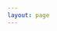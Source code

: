 ```yaml
---
layout: page
---
```


<script setup>
import {
  VPTeamPage,
  VPTeamPageTitle,
  VPTeamMembers,
   VPTeamPageSection
} from 'vitepress/theme'




const coreMembers = [
  {
    // avatar: 'https://www.github.com/yyx990803.png',
    avatar: '/assets/team/杨晓明.png',
    name: '杨晓明',
    title: 'Technical Director',
    // links: [
    //   { icon: 'github', link: 'https://github.com/yyx990803' },
    //   { icon: 'yotube', link: 'https://gitee.com/ycyplus163' },
    // ],
     desc: '不忘初心，方得始终'
  },
  {
    avatar: '/assets/team/王宇坤.png',
    name: '王宇坤',
    title: 'Technical Supervisor',
    desc: '',
    links: [
    //   { icon: 'github', link: 'https://github.com/yyx990803' },
    ]
  },
  {
    avatar: '/assets/team/郝伟伟.png',
    name: '郝伟伟',
    title: 'Tech Lead',
    desc: ''
  },
  {
    avatar: '/assets/team/潘超越.png',
    name: '潘超越',
    title: 'Architect',
    desc: '',
    links: [
    //   { icon: 'github', link: 'https://github.com/yyx990803' },
    ]
  },
  {
    avatar: '/assets/team/何光明.png',
    name: '何光明',
    title: 'Developers',
    desc: '',
    links: [
    //   { icon: 'github', link: 'https://github.com/yyx990803' },
    ]
  },
  {
    avatar: '/assets/team/苏杰.png',
    name: '苏杰',
    title: 'Developers',
    desc: ' ',
    links: [
    //   { icon: 'github', link: 'https://github.com/yyx990803' },
    ]
  },
  {
    avatar: '/assets/team/马钧.png',
    name: '马钧',
    title: 'Developers',
    desc: '',
    links: [
    //   { icon: 'github', link: 'https://github.com/yyx990803' },
    ]
  },
  {
    avatar: '/assets/team/杨佩.png',
    name: '肖斌',
    title: 'Developers',
    desc: '每天都要优雅的写好每一行代码',
    links: [
    //   { icon: 'github', link: 'https://github.com/yyx990803' },
    ]
  },
  {
    avatar: '/assets/team/兰杨岩.png',
    name: '兰杨岩',
    title: 'Developers',
    desc: '',
    links: [
    //   { icon: 'github', link: 'https://github.com/yyx990803' },
    ]
  },
  {
    avatar: '/assets/team/李杨.png',
    name: '李杨',
    title: 'Developers',
    desc: '',
    links: [
    //   { icon: 'github', link: 'https://github.com/yyx990803' },
    ]
  },

  {
    avatar: '/assets/team/权雷雷.png',
    name: '权雷雷',
    title: 'Developers',
    desc:'',
    links: [
    //   { icon: 'github', link: 'https://github.com/yyx990803' },
    ]
  },
  {
    avatar: '/assets/team/宋凯.png',
    name: '宋凯',
    title: 'Developers',
    desc:'',
    links: [
    //   { icon: 'github', link: 'https://github.com/yyx990803' },
    ]
  },
  {
    avatar: '/assets/team/陈超.png',
    name: '陈超',
    title: 'Developers',
    desc:'',
    links: [
    //   { icon: 'github', link: 'https://github.com/yyx990803' },
    ]
  },
  {
    avatar: '/assets/team/周湛.png',
    name: '周湛', 
    title: 'Developers',
    desc:'',
    links: [
    //   { icon: 'github', link: 'https://github.com/yyx990803' },
    ]
  },
]



</script>

<VPTeamPage>
  <VPTeamPageTitle>
    <template #title>我们的后端</template>
    <template #lead>核心成员</template>
  </VPTeamPageTitle>
  <VPTeamMembers size="medium" :members="coreMembers" />
  <!-- <VPTeamPageSection>
    <template #title>特别感谢</template>
    <template #lead>社区伙伴</template>
    <template #members>
      <VPTeamMembers size="small" :members="partners" />
    </template>
  </VPTeamPageSection> -->
</VPTeamPage>
